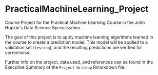 # PracticalMachineLearning_Project
Course Project for the Practical Machine Learning Course in the John Hopkin's Data Science Specialization.

The goal of this project is to apply machine learning algorithms learned in the course to create a prediction model. This model will be applied to a validation set (`testing`), and the resulting predictions are verified for correctness. 

Further info on the project, data used, and references can be found in the Executive Summary of the `Project Writeup` Rmarkdown file.
